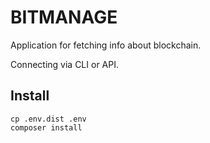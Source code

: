 # BITMANAGE

Application for fetching info about blockchain.

Connecting via CLI or API.

## Install
```
cp .env.dist .env
composer install
```